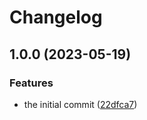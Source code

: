 # Changelog

## 1.0.0 (2023-05-19)


### Features

* the initial commit ([22dfca7](https://github.com/0xProject/0x-parser/commit/22dfca7fef550a389fe432d6b9cc056ea2dee9ff))
